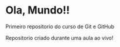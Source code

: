 # Ola, Mundo!!
 Primeiro repositorio do curso de Git e GitHub

 Repositorio criado durante uma aula ao vivo!
